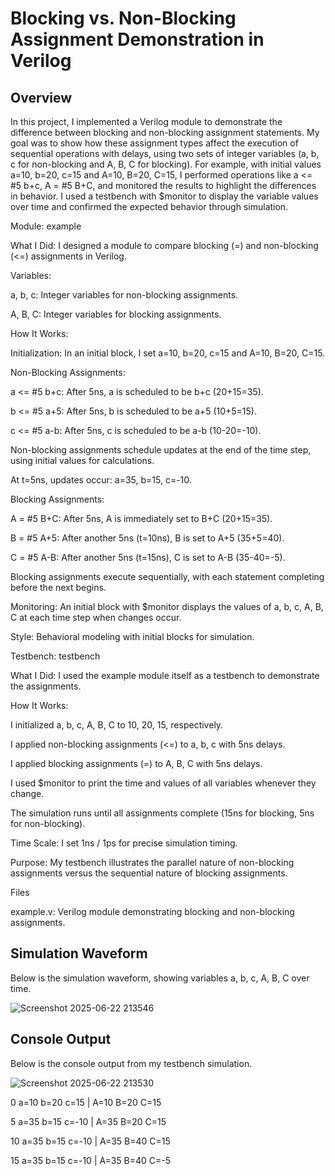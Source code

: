# Blocking vs. Non-Blocking Assignment Demonstration in Verilog

## Overview

In this project, I implemented a Verilog module to demonstrate the difference between blocking and non-blocking assignment statements. My goal was to show how these assignment types affect the execution of sequential operations with delays, using two sets of integer variables (a, b, c for non-blocking and A, B, C for blocking). For example, with initial values a=10, b=20, c=15 and A=10, B=20, C=15, I performed operations like a <= #5 b+c, A = #5 B+C, and monitored the results to highlight the differences in behavior. I used a testbench with $monitor to display the variable values over time and confirmed the expected behavior through simulation.

Module: example





What I Did: I designed a module to compare blocking (=) and non-blocking (<=) assignments in Verilog.



Variables:





a, b, c: Integer variables for non-blocking assignments.



A, B, C: Integer variables for blocking assignments.



How It Works:





Initialization: In an initial block, I set a=10, b=20, c=15 and A=10, B=20, C=15.



Non-Blocking Assignments:





a <= #5 b+c: After 5ns, a is scheduled to be b+c (20+15=35).



b <= #5 a+5: After 5ns, b is scheduled to be a+5 (10+5=15).



c <= #5 a-b: After 5ns, c is scheduled to be a-b (10-20=-10).



Non-blocking assignments schedule updates at the end of the time step, using initial values for calculations.



At t=5ns, updates occur: a=35, b=15, c=-10.



Blocking Assignments:





A = #5 B+C: After 5ns, A is immediately set to B+C (20+15=35).



B = #5 A+5: After another 5ns (t=10ns), B is set to A+5 (35+5=40).



C = #5 A-B: After another 5ns (t=15ns), C is set to A-B (35-40=-5).



Blocking assignments execute sequentially, with each statement completing before the next begins.



Monitoring: An initial block with $monitor displays the values of a, b, c, A, B, C at each time step when changes occur.



Style: Behavioral modeling with initial blocks for simulation.

Testbench: testbench





What I Did: I used the example module itself as a testbench to demonstrate the assignments.



How It Works:





I initialized a, b, c, A, B, C to 10, 20, 15, respectively.



I applied non-blocking assignments (<=) to a, b, c with 5ns delays.



I applied blocking assignments (=) to A, B, C with 5ns delays.



I used $monitor to print the time and values of all variables whenever they change.



The simulation runs until all assignments complete (15ns for blocking, 5ns for non-blocking).



Time Scale: I set 1ns / 1ps for precise simulation timing.



Purpose: My testbench illustrates the parallel nature of non-blocking assignments versus the sequential nature of blocking assignments.

Files





example.v: Verilog module demonstrating blocking and non-blocking assignments.


## Simulation Waveform

Below is the simulation waveform, showing variables a, b, c, A, B, C over time.

![Screenshot 2025-06-22 213546](https://github.com/user-attachments/assets/ac0ef84f-e962-4fc0-b02a-6cdd726f6ce0)


## Console Output

Below is the console output from my testbench simulation.
  
![Screenshot 2025-06-22 213530](https://github.com/user-attachments/assets/6913c319-1bb1-4727-bfff-8620141fd675)





0 a=10 b=20 c=15 | A=10 B=20 C=15



5 a=35 b=15 c=-10 | A=35 B=20 C=15



10 a=35 b=15 c=-10 | A=35 B=40 C=15



15 a=35 b=15 c=-10 | A=35 B=40 C=-5
